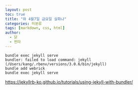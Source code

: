 ```yaml
---
layout: post
toc: true
title: "와 4월7일 금요일 실화냐"
categories: 미분류
tags: [markdown, css, html]
author:
  - 닭
  - 찐따
---
```


```console
bundle exec jekyll serve
bundler: failed to load command: jekyll (/Users/kang/.rbenv/versions/3.0.6/bin/jekyll)
bundle add webrick
bundle exec jekyll serve

```
https://jekyllrb-ko.github.io/tutorials/using-jekyll-with-bundler/
